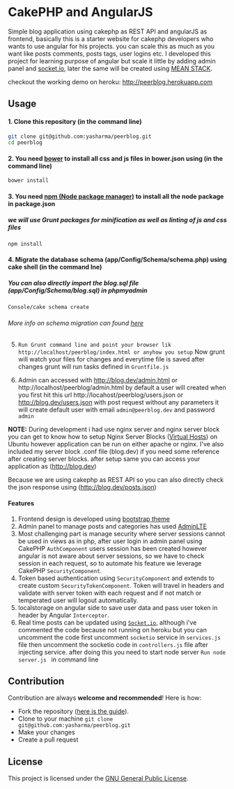 # CakePHP and AngularJS
Simple blog application using cakephp as REST API and angularJS as frontend, basically this is a starter website for cakephp developers who wants to use angular for his projects. you can scale this as much as you want like posts comments, posts tags, user logins etc. I developed this project for learning purpose of angular but scale it little by adding admin panel and [socket.io](http://socket.io/), later the same will be created using [MEAN STACK](https://mean.io).  

checkout the working demo on heroku: http://peerblog.herokuapp.com

## Usage

#### 1. Clone this repository (in the command line)

```bash
git clone git@github.com:yasharma/peerblog.git
cd peerblog
```

#### 2. You need [bower](https://bower.io/) to install all css and js files in bower.json using  (in the command line)

```bash
bower install
```

#### 3. You need [npm (Node package manager)](https://www.npmjs.com/) to install all the node package in package.json

##### we will use Grunt packages for minification as well as linting of js and css files

```bash
npm install
```

#### 4. Migrate the database schema (app/Config/Schema/schema.php) using cake shell (in the command lne)

##### You can also directly import the blog.sql file (app/Config/Schema/blog.sql) in phpmyadmin 

```bash
Console/cake schema create
```
###### More info on schema migration can found [here](http://book.cakephp.org/2.0/en/console-and-shells/schema-management-and-migrations.html)

5. ```Run Grunt command line and point your browser lik http://localhost/peerblog/index.html or anyhow you setup```
Now grunt will watch your files for changes and everytime file is saved after changes grunt will run tasks defined in ```Gruntfile.js```

6. Admin can accessed with http://blog.dev/admin.html or http://localhost/peerblog/admin.html by default a user will created when you first hit this url http://locahost/peerblog/users.json or http://blog.dev/users.json with post request without any parameters it will create default user with email ```admin@peerblog.dev``` and password ```admin```

**NOTE:** During development i had use nginx server and nginx server block you can get to know how to setup Nginx Server Blocks ([Virtual Hosts](https://www.digitalocean.com/community/tutorials/how-to-set-up-nginx-server-blocks-virtual-hosts-on-ubuntu-14-04-lts)) on Ubuntu however application can be run on either apache or nginx. I've also included my server block .conf file (blog.dev) if you need some reference after creating server blocks. after setup same you can access your application as (http://blog.dev)

Because we are using cakephp as REST API so you can also directly check the json response using (http://blog.dev/posts.json)

#### Features
1. Frontend design is developed using [bootstrap theme](http://startbootstrap.com/template-overviews/blog-home/)
2. Admin panel to manage posts and categories has used [AdminLTE](https://almsaeedstudio.com/preview)
3. Most challenging part is manage security where server sessions cannot be used in views as in php, after user login in admin panel using CakePHP ```AuthComponent``` users session has been created however angular is not aware about server sessions, so we have to check session in each request, so to automate his feature we leverage CakePHP  ```SecurityComponent```.
4. Token based authentication using ```SecurityComponent``` and extends to create custom ```SecurityTokenComponent```. Token will travel in headers and validate with server token with each request and if not match or temperated user will logout automatically.
5. localstorage on angular side to save user data and pass user token in header by Angular ```Interceptor```.
6. Real time posts can be updated using [```Socket.io```](http://socket.io/), although i've commented the code because not running on heroku but you can uncomment the code first uncomment ```socketio``` service in ```services.js``` file then uncomment the socketio code in ```controllers.js```  file after injecting service. after doing this you need to start node server ```Run node server.js ``` in command line

Contribution
------------
Contribution are always **welcome and recommended**! Here is how:

- Fork the repository ([here is the guide](https://help.github.com/articles/fork-a-repo/)).
- Clone to your machine ```git clone git@github.com:yasharma/peerblog.git```
- Make your changes
- Create a pull request

## License

This project is licensed under the [GNU General Public License](https://opensource.org/licenses/GPL-3.0).
